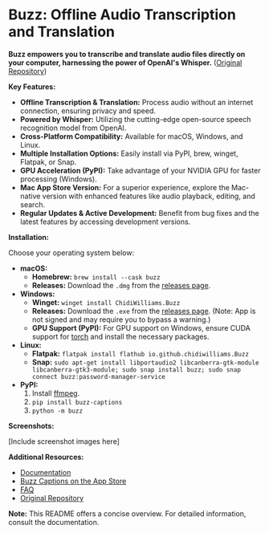 # Buzz: Offline Audio Transcription and Translation

**Buzz empowers you to transcribe and translate audio files directly on your computer, harnessing the power of OpenAI's Whisper.** ([Original Repository](https://github.com/chidiwilliams/buzz))

**Key Features:**

*   **Offline Transcription & Translation:** Process audio without an internet connection, ensuring privacy and speed.
*   **Powered by Whisper:** Utilizing the cutting-edge open-source speech recognition model from OpenAI.
*   **Cross-Platform Compatibility:** Available for macOS, Windows, and Linux.
*   **Multiple Installation Options:** Easily install via PyPI, brew, winget, Flatpak, or Snap.
*   **GPU Acceleration (PyPI):** Take advantage of your NVIDIA GPU for faster processing (Windows).
*   **Mac App Store Version:** For a superior experience, explore the Mac-native version with enhanced features like audio playback, editing, and search.
*   **Regular Updates & Active Development:** Benefit from bug fixes and the latest features by accessing development versions.

**Installation:**

Choose your operating system below:

*   **macOS:**
    *   **Homebrew:** `brew install --cask buzz`
    *   **Releases:** Download the `.dmg` from the [releases page](https://github.com/chidiwilliams/buzz/releases/latest).
*   **Windows:**
    *   **Winget:** `winget install ChidiWilliams.Buzz`
    *   **Releases:** Download the `.exe` from the [releases page](https://github.com/chidiwilliams/buzz/releases/latest). (Note: App is not signed and may require you to bypass a warning.)
    *   **GPU Support (PyPI):** For GPU support on Windows, ensure CUDA support for [torch](https://pytorch.org/get-started/locally/) and install the necessary packages.
*   **Linux:**
    *   **Flatpak:** `flatpak install flathub io.github.chidiwilliams.Buzz`
    *   **Snap:** `sudo apt-get install libportaudio2 libcanberra-gtk-module libcanberra-gtk3-module; sudo snap install buzz; sudo snap connect buzz:password-manager-service`
*   **PyPI:**
    1.  Install [ffmpeg](https://www.ffmpeg.org/download.html).
    2.  `pip install buzz-captions`
    3.  `python -m buzz`

**Screenshots:**

[Include screenshot images here]

**Additional Resources:**

*   [Documentation](https://chidiwilliams.github.io/buzz/)
*   [Buzz Captions on the App Store](https://apps.apple.com/us/app/buzz-captions/id6446018936?mt=12&itsct=apps_box_badge&itscg=30200)
*   [FAQ](https://chidiwilliams.github.io/buzz/docs/faq#9-where-can-i-get-latest-development-version)
*   [Original Repository](https://github.com/chidiwilliams/buzz)

**Note:** This README offers a concise overview.  For detailed information, consult the documentation.